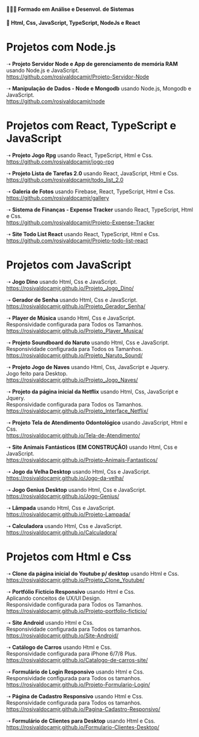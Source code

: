 #### 👨🏻‍🎓 Formado em Análise e Desenvol. de Sistemas
#### 💾 Html, Css, JavaScript, TypeScript, NodeJs e React


# Projetos com Node.js
➝ **Projeto Servidor Node e App de gerenciamento de memória RAM** usando Node.js e JavaScript.<br>
https://github.com/rosivaldocamjr/Projeto-Servidor-Node

➝ **Manipulação de Dados - Node e Mongodb** usando Node.js, Mongodb e JavaScript.<br>
https://github.com/rosivaldocamjr/node

# Projetos com React, TypeScript e JavaScript
➝ **Projeto Jogo Rpg** usando React, TypeScript, Html e Css.<br>
https://github.com/rosivaldocamjr/jogo-rpg

➝ **Projeto Lista de Tarefas 2.0** usando React, JavaScript, Html e Css.<br>
https://github.com/rosivaldocamjr/todo_list_2.0

➝ **Galeria de Fotos** usando Firebase, React, TypeScript, Html e Css.<br>
https://github.com/rosivaldocamjr/gallery

➝ **Sistema de Finanças - Expense Tracker** usando React, TypeScript, Html e Css.<br>
https://github.com/rosivaldocamjr/Projeto-Expense-Tracker

➝ **Site Todo List React** usando React, TypeScript, Html e Css.<br>
https://github.com/rosivaldocamjr/Projeto-todo-list-react

# Projetos com JavaScript
➝ **Jogo Dino** usando Html, Css e JavaScript.<br>
https://rosivaldocamjr.github.io/Projeto_Jogo_Dino/

➝ **Gerador de Senha** usando Html, Css e JavaScript.<br>
https://rosivaldocamjr.github.io/Projeto_Gerador_Senha/

➝ **Player de Música** usando Html, Css e JavaScript.<br>
Responsividade configurada para Todos os Tamanhos.<br>
https://rosivaldocamjr.github.io/Projeto_Player_Musica/

➝ **Projeto Soundboard do Naruto** usando Html, Css e JavaScript.<br>
Responsividade configurada para Todos os Tamanhos.<br>
https://rosivaldocamjr.github.io/Projeto_Naruto_Sound/

➝ **Projeto Jogo de Naves** usando Html, Css, JavaScript e Jquery.<br>
Jogo feito para Desktop.<br>
https://rosivaldocamjr.github.io/Projeto_Jogo_Naves/

➝ **Projeto da página inicial da Netflix** usando Html, Css, JavaScript e Jquery.<br>
Responsividade configurada para Todos os Tamanhos.<br>
https://rosivaldocamjr.github.io/Projeto_Interface_Netflix/

➝ **Projeto Tela de Atendimento Odontológico** usando JavaScript, Html e Css.<br>
https://rosivaldocamjr.github.io/Tela-de-Atendimento/

➝ **Site Animais Fantásticos (EM CONSTRUÇÃO)** usando Html, Css e JavaScript.<br>
https://rosivaldocamjr.github.io/Projeto-Animais-Fantasticos/

➝ **Jogo da Velha Desktop** usando Html, Css e JavaScript.<br>
https://rosivaldocamjr.github.io/Jogo-da-velha/

➝ **Jogo Genius Desktop** usando Html, Css e JavaScript.<br>
https://rosivaldocamjr.github.io/Jogo-Genius/

➝ **Lâmpada** usando Html, Css e JavaScript.<br>
https://rosivaldocamjr.github.io/Projeto-Lampada/

➝ **Calculadora** usando Html, Css e JavaScript.<br>
https://rosivaldocamjr.github.io/Calculadora/

# Projetos com Html e Css
➝ **Clone da página inicial do Youtube p/ desktop** usando Html e Css.<br>
https://rosivaldocamjr.github.io/Projeto_Clone_Youtube/

➝ **Portfólio Fictício Responsivo** usando Html e Css.<br>
Aplicando conceitos de UX/UI Design.<br>
Responsividade configurada para Todos os Tamanhos.<br>
https://rosivaldocamjr.github.io/Projeto-portfolio-ficticio/

➝ **Site Android** usando Html e Css.<br>
Responsividade configurada para Todos os tamanhos.<br>
https://rosivaldocamjr.github.io/Site-Android/

➝ **Catálogo de Carros** usando Html e Css.<br>
Responsividade configurada para iPhone 6/7/8 Plus.<br>
https://rosivaldocamjr.github.io/Catalogo-de-carros-site/

➝ **Formulário de Login Responsivo** usando Html e Css.<br>
Responsividade configurada para Todos os tamanhos.<br>
https://rosivaldocamjr.github.io/Projeto-Formulario-Login/

➝ **Página de Cadastro Responsivo** usando Html e Css.<br>
Responsividade configurada para Todos os tamanhos.<br>
https://rosivaldocamjr.github.io/Pagina-Cadastro-Responsivo/

➝ **Formulário de Clientes para Desktop** usando Html e Css.<br>
https://rosivaldocamjr.github.io/Formulario-Clientes-Desktop/
